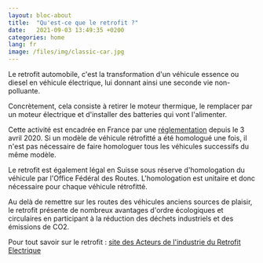 ```yaml
---
layout: bloc-about
title:  "Qu'est-ce que le retrofit ?"
date:   2021-09-03 13:49:35 +0200
categories: home
lang: fr
image: /files/img/classic-car.jpg
---
```


Le retrofit automobile, c'est la transformation d'un véhicule essence ou diesel en véhicule électrique, lui donnant ainsi une seconde vie non-polluante. 

Concrètement, cela consiste à retirer le moteur thermique, le remplacer par un moteur électrique et d'installer des batteries qui vont l'alimenter.

Cette activité est encadrée en France par une <a href="https://www.legifrance.gouv.fr/jorf/id/JORFTEXT000041780558" target="_blank">réglementation</a> depuis le 3 avril 2020. Si un modèle de véhicule rétrofitté a été homologué une fois, il n'est pas nécessaire de faire homologuer tous les véhicules successifs du même modèle.

Le retrofit est également légal en Suisse sous réserve d'homologation du véhicule par l'Office Fédéral des Routes. L'homologation est unitaire et donc nécessaire pour chaque véhicule rétrofitté.

Au delà de remettre sur les routes des véhicules anciens sources de plaisir, le retrofit présente de nombreux avantages d'ordre écologiques et circulaires en participant à la réduction des déchets industriels et des émissions de CO2.

Pour tout savoir sur le retrofit : <a href="https://association-aire.org/" target="_blank">site des Acteurs de l'industrie du Retrofit Electrique</a>